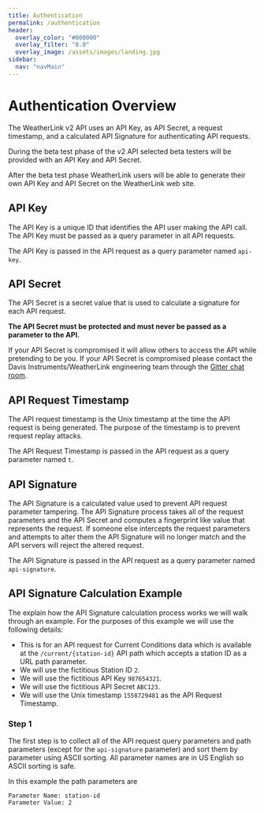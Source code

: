 ```yaml
---
title: Authentication
permalink: /authentication
header:
  overlay_color: "#000000"
  overlay_filter: "0.0"
  overlay_image: /assets/images/landing.jpg
sidebar:
  nav: "navMain"
---
```


# Authentication Overview

The WeatherLink v2 API uses an API Key, as API Secret, a request timestamp, and a calculated API Signature for authenticating API requests.

During the beta test phase of the v2 API selected beta testers will be provided with an API Key and API Secret.

After the beta test phase WeatherLink users will be able to generate their own API Key and API Secret on the WeatherLink web site.

## API Key

The API Key is a unique ID that identifies the API user making the API call. The API Key must be passed as a query parameter in all API requests.

The API Key is passed in the API request as a query parameter named `api-key`.

## API Secret

The API Secret is a secret value that is used to calculate a signature for each API request.

**The API Secret must be protected and must never be passed as a parameter to the API.**

If your API Secret is compromised it will allow others to access the API while pretending to be you. If your API Secret is compromised please contact the Davis Instruments/WeatherLink engineering team through the <a href="https://gitter.im/WeatherLink/v2-api" target="_blank">Gitter chat room</a>.

## API Request Timestamp

The API request timestamp is the Unix timestamp at the time the API request is being generated. The purpose of the timestamp is to prevent request replay attacks.

The API Request Timestamp is passed in the API request as a query parameter named `t`.

## API Signature

The API Signature is a calculated value used to prevent API request parameter tampering. The API Signature process takes all of the request parameters and the API Secret and computes a fingerprint like value that represents the request. If someone else intercepts the request parameters and attempts to alter them the API Signature will no longer match and the API servers will reject the altered request.

The API Signature is passed in the API request as a query parameter named `api-signature`.

## API Signature Calculation Example

The explain how the API Signature calculation process works we will walk through an example. For the purposes of this example we will use the following details:

* This is for an API request for Current Conditions data which is available at the `/current/{station-id}` API path which accepts a station ID as a URL path parameter.
* We will use the fictitious Station ID `2`.
* We will use the fictitious API Key `987654321`.
* We will use the fictitious API Secret `ABC123`.
* We will use the Unix timestamp `1558729481` as the API Request Timestamp.

### Step 1

The first step is to collect all of the API request query parameters and path parameters (except for the `api-signature` parameter) and sort them by parameter using ASCII sorting. All parameter names are in US English so ASCII sorting is safe.

In this example the path parameters are

```
Parameter Name: station-id
Parameter Value: 2
```



